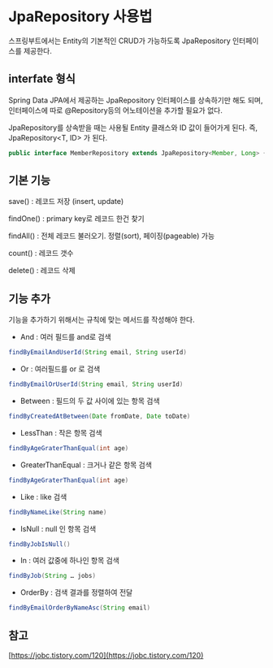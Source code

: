 # JpaRepository 사용법

스프링부트에서는 Entity의 기본적인 CRUD가 가능하도록 JpaRepository 인터페이스를 제공한다.

## interfate 형식

Spring Data JPA에서 제공하는 JpaRepository 인터페이스를 상속하기만 해도 되며, 인터페이스에 따로 @Repository등의 어노테이션을 추가할 필요가 없다.

JpaRepository를 상속받을 때는 사용될 Entity 클래스와 ID 값이 들어가게 된다. 즉, JpaRepository<T, ID> 가 된다.


```java
public interface MemberRepository extends JpaRepository<Member, Long> {
```

## 기본 기능

save() : 레코드 저장 (insert, update)

findOne() : primary key로 레코드 한건 찾기

findAll() : 전체 레코드 불러오기. 정렬(sort), 페이징(pageable) 가능

count() : 레코드 갯수

delete() : 레코드 삭제

## 기능 추가
기능을 추가하기 위해서는 규칙에 맞는 메서드를 작성해야 한다.

- And : 여러 필드를 and로 검색
```java
findByEmailAndUserId(String email, String userId)
```

- Or : 여러필드를 or 로 검색
```java
findByEmailOrUserId(String email, String userId)
```

- Between : 필드의 두 값 사이에 있는 항목 검색
```java
findByCreatedAtBetween(Date fromDate, Date toDate)
```


- LessThan : 작은 항목 검색
```java
findByAgeGraterThanEqual(int age)
```
 

- GreaterThanEqual : 크거나 같은 항목 검색
```java
findByAgeGraterThanEqual(int age)
```
 
- Like : like 검색
```java
findByNameLike(String name)
```
 

- IsNull : null 인 항목 검색
```java
findByJobIsNull()
```
 

- In : 여러 값중에 하나인 항목 검색
```java
findByJob(String … jobs)
```
 
- OrderBy : 검색 결과를 정렬하여 전달
```java
findByEmailOrderByNameAsc(String email)
```
 

## 참고
[https://jobc.tistory.com/120](https://jobc.tistory.com/120)